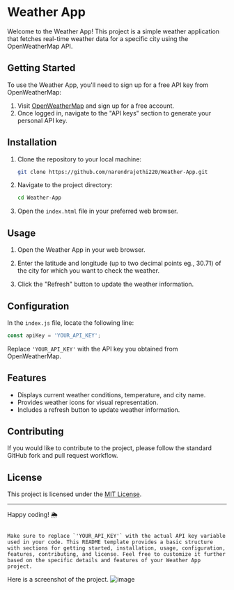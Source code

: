 
# Weather App

Welcome to the Weather App! This project is a simple weather application that fetches real-time weather data for a specific city using the OpenWeatherMap API.

## Getting Started

To use the Weather App, you'll need to sign up for a free API key from OpenWeatherMap:

1. Visit [OpenWeatherMap](https://openweathermap.org/) and sign up for a free account.
2. Once logged in, navigate to the "API keys" section to generate your personal API key.

## Installation

1. Clone the repository to your local machine:

   ```bash
   git clone https://github.com/narendrajethi220/Weather-App.git
   ```

2. Navigate to the project directory:

   ```bash
   cd Weather-App
   ```

3. Open the `index.html` file in your preferred web browser.

## Usage

1. Open the Weather App in your web browser.

2. Enter the latitude and longitude (up to two decimal points eg., 30.71) of the city for which you want to check the weather.

3. Click the "Refresh" button to update the weather information.

## Configuration

In the `index.js` file, locate the following line:

```javascript
const apiKey = 'YOUR_API_KEY';
```

Replace `'YOUR_API_KEY'` with the API key you obtained from OpenWeatherMap.

## Features

- Displays current weather conditions, temperature, and city name.
- Provides weather icons for visual representation.
- Includes a refresh button to update weather information.

## Contributing

If you would like to contribute to the project, please follow the standard GitHub fork and pull request workflow.

## License

This project is licensed under the [MIT License](LICENSE).

---

Happy coding! 🌦️
```

Make sure to replace `'YOUR_API_KEY'` with the actual API key variable used in your code. This README template provides a basic structure with sections for getting started, installation, usage, configuration, features, contributing, and license. Feel free to customize it further based on the specific details and features of your Weather App project.
```
Here is a screenshot of the project.
![image](https://github.com/narendrajethi220/Weather-App/assets/55850738/314767a4-031b-4d32-b0b1-a2fb5fe44efa)

